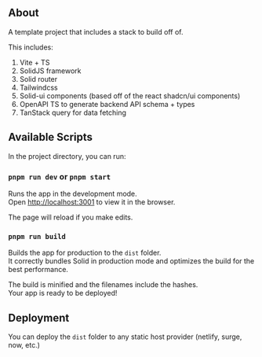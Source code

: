 ## About

A template project that includes a stack to build off of.

This includes:

1. Vite + TS
2. SolidJS framework
3. Solid router 
4. Tailwindcss
5. Solid-ui components (based off of the react shadcn/ui components)
6. OpenAPI TS to generate backend API schema + types
7. TanStack query for data fetching

## Available Scripts

In the project directory, you can run:

### `pnpm run dev` or `pnpm start`

Runs the app in the development mode.<br>
Open [http://localhost:3001](http://localhost:3001) to view it in the browser.

The page will reload if you make edits.<br>

### `pnpm run build`

Builds the app for production to the `dist` folder.<br>
It correctly bundles Solid in production mode and optimizes the build for the best performance.

The build is minified and the filenames include the hashes.<br>
Your app is ready to be deployed!

## Deployment

You can deploy the `dist` folder to any static host provider (netlify, surge, now, etc.)
